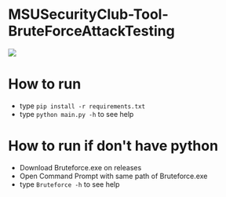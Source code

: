 # MSUSecurityClub-Tool-BruteForceAttackTesting

<img src="./image.png">

# How to run

-   type `pip install -r requirements.txt`
-   type `python main.py -h` to see help

# How to run if don't have python

-   Download Bruteforce.exe on releases
-   Open Command Prompt with same path of Bruteforce.exe
-   type `Bruteforce -h` to see help
